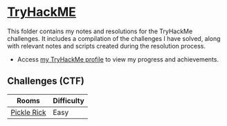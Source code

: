 # [TryHackME](https://tryhackme.com) 
This folder contains my notes and resolutions for the TryHackMe challenges. It includes a compilation of the challenges I have solved, along with relevant notes and scripts created during the resolution process.

* Access [my TryHackMe profile](https://tryhackme.com/p/hendrix.mode) to view my progress and achievements.


## Challenges (CTF)
| Rooms                                   | Difficulty |
|-----------------------------------------|------------|
|[Pickle Rick](./challenges/pickle_rick/) | Easy       |